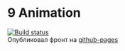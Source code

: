 # 9 Animation
[![Build status](https://ci.appveyor.com/api/projects/status/i6tt11r09hea5cxd?svg=true)](https://ci.appveyor.com/project/igrkirillov/lesson-animations)\
Опубликовал фронт на [github-pages](https://igrkirillov.github.io/lesson-animations/#)
